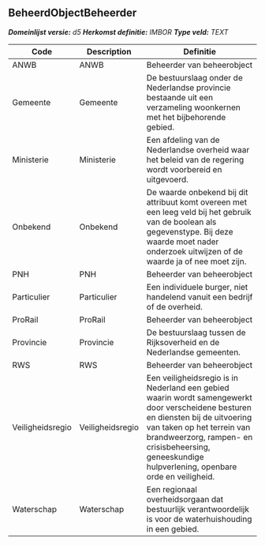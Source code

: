 ﻿## BeheerdObjectBeheerder

*__Domeinlijst versie:__ d5*
*__Herkomst definitie:__ IMBOR*
*__Type veld:__ TEXT*

|__Code__ |__Description__ |__Definitie__	|
|	---	|	---	|   ---	| 
| ANWB | ANWB | Beheerder van beheerobject |
| Gemeente | Gemeente | De bestuurslaag onder de Nederlandse provincie bestaande uit een verzameling woonkernen met het bijbehorende gebied. |
| Ministerie | Ministerie | Een afdeling van de Nederlandse overheid waar het beleid van de regering wordt voorbereid en uitgevoerd. |
| Onbekend | Onbekend | De waarde onbekend bij dit attribuut komt overeen met een leeg veld bij het gebruik van de boolean als gegevenstype. Bij deze waarde moet nader onderzoek uitwijzen of de waarde ja of nee moet zijn. |
| PNH | PNH | Beheerder van beheerobject |
| Particulier | Particulier | Een individuele burger, niet handelend vanuit een bedrijf of de overheid. |
| ProRail | ProRail | Beheerder van beheerobject |
| Provincie | Provincie | De bestuurslaag tussen de Rijksoverheid en de Nederlandse gemeenten. |
| RWS | RWS | Beheerder van beheerobject |
| Veiligheidsregio | Veiligheidsregio | Een veiligheidsregio is in Nederland een gebied waarin wordt samengewerkt door verscheidene besturen en diensten bij de uitvoering van taken op het terrein van brandweerzorg, rampen- en crisisbeheersing, geneeskundige hulpverlening, openbare orde en veiligheid. |
| Waterschap | Waterschap | Een regionaal overheidsorgaan dat bestuurlijk verantwoordelijk is voor de waterhuishouding in een gebied. |
